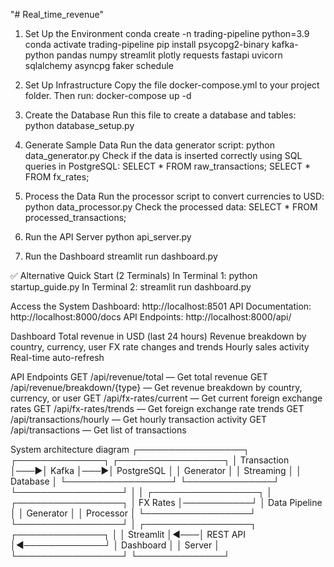 "# Real_time_revenue" 
1. Set Up the Environment
    conda create -n trading-pipeline python=3.9  
    conda activate trading-pipeline
    pip install psycopg2-binary kafka-python pandas numpy streamlit plotly requests fastapi uvicorn sqlalchemy asyncpg faker schedule

2. Set Up Infrastructure
    Copy the file docker-compose.yml to your project folder.
    Then run:
    docker-compose up -d
  
3. Create the Database
    Run this file to create a database and tables:
    python database_setup.py

4. Generate Sample Data
    Run the data generator script:
    python data_generator.py
   Check if the data is inserted correctly using SQL queries in PostgreSQL:
    SELECT * FROM raw_transactions;
    SELECT * FROM fx_rates;

5. Process the Data
    Run the processor script to convert currencies to USD:
      python data_processor.py
    Check the processed data:
      SELECT * FROM processed_transactions;

6. Run the API Server
    python api_server.py

7. Run the Dashboard
    streamlit run dashboard.py

✅ Alternative Quick Start (2 Terminals)
In Terminal 1:
  python startup_guide.py
In Terminal 2:
  streamlit run dashboard.py
  

Access the System
Dashboard: http://localhost:8501
API Documentation: http://localhost:8000/docs
API Endpoints: http://localhost:8000/api/

Dashboard
Total revenue in USD (last 24 hours)
Revenue breakdown by country, currency, user
FX rate changes and trends
Hourly sales activity
Real-time auto-refresh

API Endpoints
GET /api/revenue/total — Get total revenue
GET /api/revenue/breakdown/{type} — Get revenue breakdown by country, currency, or user
GET /api/fx-rates/current — Get current foreign exchange rates
GET /api/fx-rates/trends — Get foreign exchange rate trends
GET /api/transactions/hourly — Get hourly transaction activity
GET /api/transactions — Get list of transactions

System architecture diagram 
┌─────────────────┐    ┌──────────────┐    ┌─────────────────┐
│  Transaction    │───▶│    Kafka     │───▶│   PostgreSQL    │
│   Generator     │    │   Streaming  │    │    Database     │
└─────────────────┘    └──────────────┘    └─────────────────┘
                              │                       │
┌─────────────────┐           │              ┌─────────────────┐
│   FX Rates      │───────────┘              │  Data Pipeline  │
│   Generator     │                          │   Processor     │
└─────────────────┘                          └─────────────────┘
                                                      │
┌─────────────────┐    ┌──────────────┐              │
│   Streamlit     │◀───│   REST API   │◀─────────────┘
│   Dashboard     │    │   Server     │
└─────────────────┘    └──────────────┘
